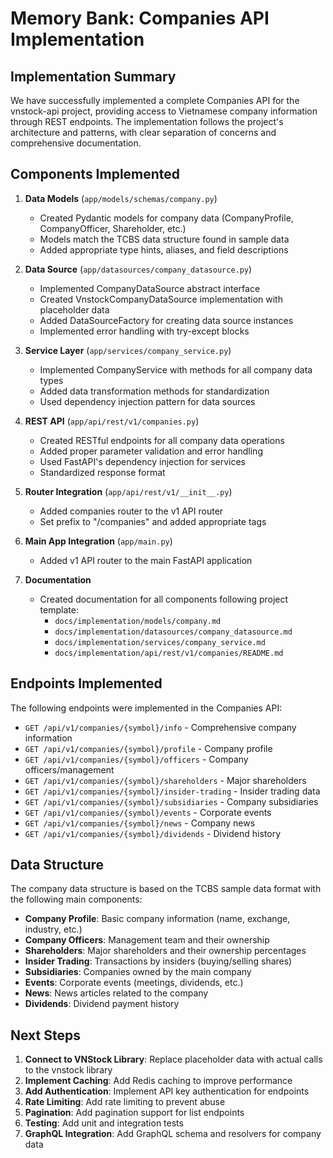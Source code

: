 # Memory Bank: Companies API Implementation

## Implementation Summary

We have successfully implemented a complete Companies API for the vnstock-api project, providing access to Vietnamese company information through REST endpoints. The implementation follows the project's architecture and patterns, with clear separation of concerns and comprehensive documentation.

## Components Implemented

1. **Data Models** (`app/models/schemas/company.py`)

   - Created Pydantic models for company data (CompanyProfile, CompanyOfficer, Shareholder, etc.)
   - Models match the TCBS data structure found in sample data
   - Added appropriate type hints, aliases, and field descriptions

2. **Data Source** (`app/datasources/company_datasource.py`)

   - Implemented CompanyDataSource abstract interface
   - Created VnstockCompanyDataSource implementation with placeholder data
   - Added DataSourceFactory for creating data source instances
   - Implemented error handling with try-except blocks

3. **Service Layer** (`app/services/company_service.py`)

   - Implemented CompanyService with methods for all company data types
   - Added data transformation methods for standardization
   - Used dependency injection pattern for data sources

4. **REST API** (`app/api/rest/v1/companies.py`)

   - Created RESTful endpoints for all company data operations
   - Added proper parameter validation and error handling
   - Used FastAPI's dependency injection for services
   - Standardized response format

5. **Router Integration** (`app/api/rest/v1/__init__.py`)

   - Added companies router to the v1 API router
   - Set prefix to "/companies" and added appropriate tags

6. **Main App Integration** (`app/main.py`)

   - Added v1 API router to the main FastAPI application

7. **Documentation**
   - Created documentation for all components following project template:
     - `docs/implementation/models/company.md`
     - `docs/implementation/datasources/company_datasource.md`
     - `docs/implementation/services/company_service.md`
     - `docs/implementation/api/rest/v1/companies/README.md`

## Endpoints Implemented

The following endpoints were implemented in the Companies API:

- `GET /api/v1/companies/{symbol}/info` - Comprehensive company information
- `GET /api/v1/companies/{symbol}/profile` - Company profile
- `GET /api/v1/companies/{symbol}/officers` - Company officers/management
- `GET /api/v1/companies/{symbol}/shareholders` - Major shareholders
- `GET /api/v1/companies/{symbol}/insider-trading` - Insider trading data
- `GET /api/v1/companies/{symbol}/subsidiaries` - Company subsidiaries
- `GET /api/v1/companies/{symbol}/events` - Corporate events
- `GET /api/v1/companies/{symbol}/news` - Company news
- `GET /api/v1/companies/{symbol}/dividends` - Dividend history

## Data Structure

The company data structure is based on the TCBS sample data format with the following main components:

- **Company Profile**: Basic company information (name, exchange, industry, etc.)
- **Company Officers**: Management team and their ownership
- **Shareholders**: Major shareholders and their ownership percentages
- **Insider Trading**: Transactions by insiders (buying/selling shares)
- **Subsidiaries**: Companies owned by the main company
- **Events**: Corporate events (meetings, dividends, etc.)
- **News**: News articles related to the company
- **Dividends**: Dividend payment history

## Next Steps

1. **Connect to VNStock Library**: Replace placeholder data with actual calls to the vnstock library
2. **Implement Caching**: Add Redis caching to improve performance
3. **Add Authentication**: Implement API key authentication for endpoints
4. **Rate Limiting**: Add rate limiting to prevent abuse
5. **Pagination**: Add pagination support for list endpoints
6. **Testing**: Add unit and integration tests
7. **GraphQL Integration**: Add GraphQL schema and resolvers for company data
